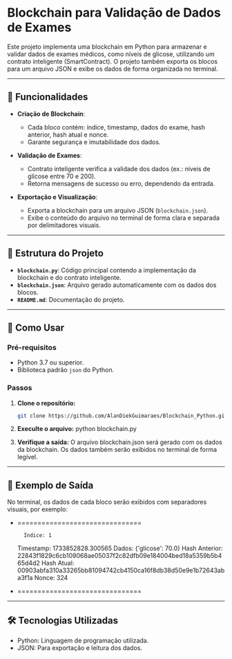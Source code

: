 # Blockchain para Validação de Dados de Exames

Este projeto implementa uma blockchain em Python para armazenar e validar dados de exames médicos, como níveis de glicose, utilizando um contrato inteligente (SmartContract). O projeto também exporta os blocos para um arquivo JSON e exibe os dados de forma organizada no terminal.

---

## 📝 Funcionalidades

- **Criação de Blockchain**:
  - Cada bloco contém: índice, timestamp, dados do exame, hash anterior, hash atual e nonce.
  - Garante segurança e imutabilidade dos dados.

- **Validação de Exames**:
  - Contrato inteligente verifica a validade dos dados (ex.: níveis de glicose entre 70 e 200).
  - Retorna mensagens de sucesso ou erro, dependendo da entrada.

- **Exportação e Visualização**:
  - Exporta a blockchain para um arquivo JSON (`blockchain.json`).
  - Exibe o conteúdo do arquivo no terminal de forma clara e separada por delimitadores visuais.

---

## 📂 Estrutura do Projeto

- **`blockchain.py`**: Código principal contendo a implementação da blockchain e do contrato inteligente.
- **`blockchain.json`**: Arquivo gerado automaticamente com os dados dos blocos.
- **`README.md`**: Documentação do projeto.

---

## 🚀 Como Usar

### Pré-requisitos
- Python 3.7 ou superior.
- Biblioteca padrão `json` do Python.

### Passos

1. **Clone o repositório:**
    ```bash
    git clone https://github.com/AlanDiekGuimaraes/Blockchain_Python.git

2. **Execulte o arquivo:**
    python blockchain.py

3. **Verifique a saída:**
    O arquivo blockchain.json será gerado com os dados da blockchain.
    Os dados também serão exibidos no terminal de forma legível.

---

## 📘 Exemplo de Saída
No terminal, os dados de cada bloco serão exibidos com separadores visuais, por exemplo:

- ===============================

        Índice: 1
     Timestamp: 1733852828.300565
         Dados: {'glicose': 70.0}
 Hash Anterior: 22843f1829c6cb109068ae05037f2c82dfb09e184004bed18a5359b5b465d4d2
    Hash Atual: 00903abfa310a33265bb81094742cb4150ca16f8db38d50e9e1b72643aba3f1a
         Nonce: 324

- ===============================

---

## 🛠️ Tecnologias Utilizadas
- Python: Linguagem de programação utilizada.
- JSON: Para exportação e leitura dos dados.